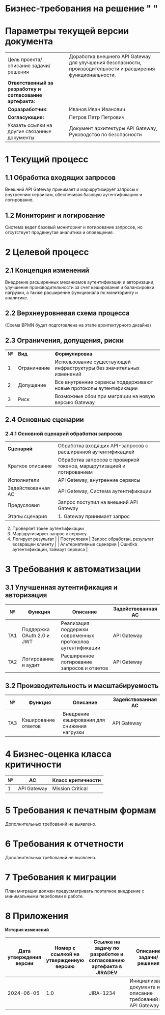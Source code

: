 # Бизнес-требования на решение " "

# ****Параметры текущей версии документа****

|     |     |
| --- | --- |
| Цель проекта/описание задачи/решения | Доработка внешнего API Gateway для улучшения безопасности, производительности и расширения функциональности. |
| **Ответственный за разработку и согласование артефакта:**
| **Соразработчик:** | Иванов Иван Иванович |
| **Согласующие:** | Петров Петр Петрович |
| Указать ссылки на другие связанные документы | Документ архитектуры API Gateway, Руководство по безопасности |

# ****1 Текущий процесс****

## ****1.1 Обработка входящих запросов****

Внешний API Gateway принимает и маршрутизирует запросы к внутренним сервисам, обеспечивая базовую аутентификацию и логирование.

## ****1.2 Мониторинг и логирование****

Система ведет базовый мониторинг и логирование запросов, но отсутствует продвинутая аналитика и оповещения.

# ****2 Целевой процесс****

## ****2.1 Концепция изменений****

Внедрение расширенных механизмов аутентификации и авторизации, улучшение производительности за счет кэширования и балансировки нагрузки, а также расширение функционала по мониторингу и аналитике.

## ****2.2 Верхнеуровневая схема процесса****

(Схема BPMN будет подготовлена на этапе архитектурного дизайна)

## ****2.3 Ограничения, допущения, риски****

|     |     |     |
| --- | --- | --- |
| **№** | **Вид** | **Формулировка** |
| 1   | Ограничение | Использование существующей инфраструктуры без значительных изменений |
| 2   | Допущение | Все внутренние сервисы поддерживают новые протоколы аутентификации |
| 3   | Риск | Возможные сбои при миграции на новую версию Gateway |

## ****2.4 Основные сценарии****

### ****2.4.1 Основной сценарий обработки запросов****

|     |     |
| --- | --- |
| **Сценарий** | Обработка входящих API-запросов с расширенной аутентификацией |
| Краткое описание | Обработка запросов с проверкой токенов, маршрутизацией и логированием |
| Исполнители | API Gateway, внутренние сервисы |
| Задействованная АС | API Gateway, Система аутентификации |
| Предусловия | Запрос поступил на внешний API Gateway |
| Этапы сценария | 1. Gateway принимает запрос
2. Проверяет токен аутентификации
3. Маршрутизирует запрос к сервису
4. Логирует результат |
| Постусловия | Запрос обработан, результат возвращен клиенту |
| Альтернативные сценарии | Ошибка аутентификации, таймаут сервиса |

# ****3 Требования к автоматизации****

## ****3.1 Улучшенная аутентификация и авторизация****

| № | Функция | Описание | Задействованная АС |
| --- | --- | --- | --- |
| ТА1 | Поддержка OAuth 2.0 и JWT | Реализация поддержки современных протоколов аутентификации | API Gateway |
| ТА2 | Логирование и аудит | Расширенное логирование запросов и ответов | API Gateway |

## ****3.2 Производительность и масштабируемость****

| № | Функция | Описание | Задействованная АС |
| --- | --- | --- | --- |
| ТА3 | Кэширование ответов | Внедрение кэширования для снижения нагрузки | API Gateway |

# ****4 Бизнес-оценка класса критичности****

| № | АС | Класс критичности |
| --- | --- | --- |
| 1 | API Gateway | Mission Critical |

# ****5 Требования к печатным формам****

Дополнительных требований не выявлено.

# ****6 Требования к отчетности****

Дополнительных требований не выявлено.

# ****7 Требования к миграции****

План миграции должен предусматривать поэтапное внедрение с минимальными перебоями в работе.

# ****8 Приложения****

**История изменений**

| Дата утверждения версии | Номер с ссылкой на утвержденную версию | Ссылка на задачу по разработке и согласованию артефакта в JIRADEV | Описание задачи/решения |
| --- | --- | --- | --- |
| 2024-06-05 | 1.0 | JIRA-1234 | Инициализация документа и описание требований к API Gateway |
